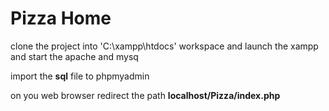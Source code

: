 # Pizza Home

clone the project into 'C:\xampp\htdocs' workspace and launch the xampp and start the apache and mysq

import the <b>sql</b> file to phpmyadmin

on you web browser redirect the path <b>localhost/Pizza/index.php</b>
